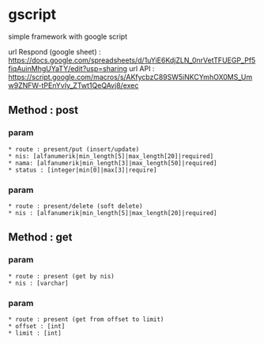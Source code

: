 # gscript
simple  framework with google script 

url Respond (google sheet) : https://docs.google.com/spreadsheets/d/1uYiE6KdjZLN_0nrVetTFUEGP_Pf5fiqAuinMhgUYaTY/edit?usp=sharing
url API : https://script.google.com/macros/s/AKfycbzC89SW5iNKCYmhOX0MS_Umw9ZNFW-tPEnYvIy_ZTwt1QeQAvj8/exec

## Method : post
  ### param 
    * route : present/put (insert/update)
    * nis: [alfanumerik|min_length[5]|max_length[20]|required]
    * nama: [alfanumerik|min_length[3]|max_length[50]|required]
    * status : [integer|min[0]|max[3]|require]
  
 ### param 
    * route : present/delete (soft delete)
    * nis : [alfanumerik|min_length[5]|max_length[20]|required] 

## Method : get
  ### param 
    * route : present (get by nis)
    * nis : [varchar]
  ### param
    * route : present (get from offset to limit)
    * offset : [int]
    * limit : [int]
    
    
